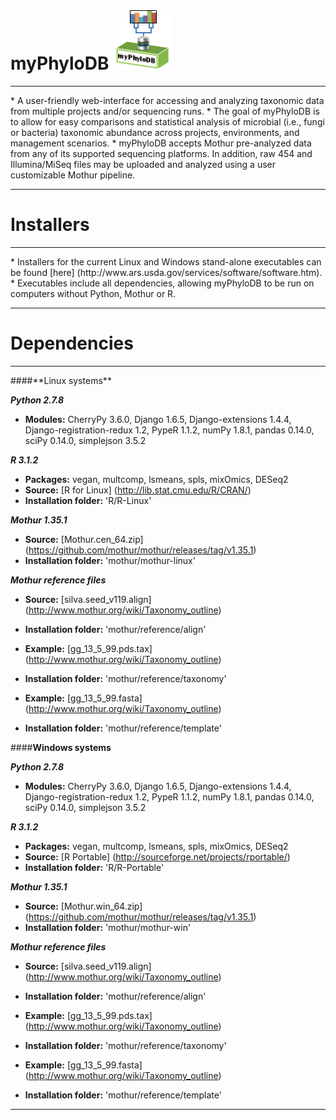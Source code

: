 # myPhyloDB       ![myPhyloDB Logo](media/images/myPhyloDB_Logo.png)
<hr>
* A user-friendly web-interface for accessing and analyzing taxonomic data from multiple projects and/or sequencing runs.
* The goal of myPhyloDB is to allow for easy comparisons and statistical analysis of microbial (i.e., fungi or bacteria) taxonomic abundance across projects, environments, and management scenarios.
* myPhyloDB accepts Mothur pre-analyzed data from any of its supported sequencing platforms. In addition, raw 454 and Illumina/MiSeq files may be uploaded and analyzed using a user customizable Mothur pipeline.

<hr>

# Installers
<hr>
* Installers for the current Linux and Windows stand-alone executables can be found [here] (http://www.ars.usda.gov/services/software/software.htm).
* Executables include all dependencies, allowing myPhyloDB to be run on computers without Python, Mothur or R.

<hr>

# Dependencies
<hr>
####**Linux systems**

***Python 2.7.8***

* **Modules:** CherryPy 3.6.0, Django 1.6.5, Django-extensions 1.4.4, Django-registration-redux 1.2, PypeR 1.1.2, numPy 1.8.1, pandas 0.14.0, sciPy 0.14.0, simplejson 3.5.2

***R 3.1.2***

* **Packages:** vegan, multcomp, lsmeans, spls, mixOmics, DESeq2
* **Source:** [R for Linux] (http://lib.stat.cmu.edu/R/CRAN/)
* **Installation folder:** 'R/R-Linux'

***Mothur 1.35.1***

* **Source:** [Mothur.cen_64.zip] (https://github.com/mothur/mothur/releases/tag/v1.35.1)
* **Installation folder:** 'mothur/mothur-linux'
       
***Mothur reference files***

* **Source:** [silva.seed_v119.align] (http://www.mothur.org/wiki/Taxonomy_outline)
* **Installation folder:** 'mothur/reference/align'


* **Example:** [gg_13_5_99.pds.tax]  (http://www.mothur.org/wiki/Taxonomy_outline)
* **Installation folder:** 'mothur/reference/taxonomy'


* **Example:** [gg_13_5_99.fasta]  (http://www.mothur.org/wiki/Taxonomy_outline)
* **Installation folder:** 'mothur/reference/template'

####**Windows systems**

***Python 2.7.8***

* **Modules:** CherryPy 3.6.0, Django 1.6.5, Django-extensions 1.4.4, Django-registration-redux 1.2, PypeR 1.1.2, numPy 1.8.1, pandas 0.14.0, sciPy 0.14.0, simplejson 3.5.2

***R 3.1.2***

* **Packages:** vegan, multcomp, lsmeans, spls, mixOmics, DESeq2
* **Source:** [R Portable] (http://sourceforge.net/projects/rportable/)
* **Installation folder:** 'R/R-Portable'

***Mothur 1.35.1***

* **Source:** [Mothur.win_64.zip] (https://github.com/mothur/mothur/releases/tag/v1.35.1)
* **Installation folder:** 'mothur/mothur-win'
       
***Mothur reference files***

* **Source:** [silva.seed_v119.align] (http://www.mothur.org/wiki/Taxonomy_outline)
* **Installation folder:** 'mothur/reference/align'


* **Example:** [gg_13_5_99.pds.tax]  (http://www.mothur.org/wiki/Taxonomy_outline)
* **Installation folder:** 'mothur/reference/taxonomy'


* **Example:** [gg_13_5_99.fasta]  (http://www.mothur.org/wiki/Taxonomy_outline)
* **Installation folder:** 'mothur/reference/template'

<hr>
